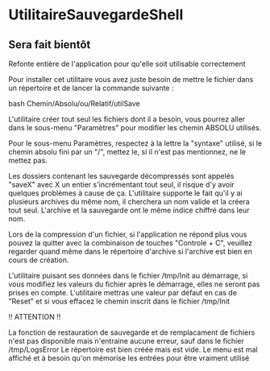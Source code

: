 # UtilitaireSauvegardeShell

## Sera fait bientôt 
  Refonte entière de l'application pour qu'elle soit utilisable correctement


Pour installer cet utilitaire vous avez juste besoin de mettre le fichier dans un répertoire et de lancer la commande suivante : 

bash Chemin/Absolu/ou/Relatif/utilSave

L'utilitaire créer tout seul les fichiers dont il a besoin, vous pourrez aller dans le sous-menu "Paramètres" pour modifier les chemin ABSOLU utilisés.

Pour le sous-menu Paramètres, respectez à la lettre la "syntaxe" utilisé, si le chemin absolu fini par un "/", mettez le, si il n'est pas mentionnez, ne le mettez pas.

Les dossiers contenant les sauvegarde décompressés sont appelés "saveX" avec X un entier s'incrémentant tout seul, il risque d'y avoir quelques problèmes à cause de ça.
L'utilitaire supporte le fait qu'il y ai plusieurs archives du même nom, il cherchera un nom valide et la créera tout seul.
L'archive et la sauvegarde ont le même indice chiffré dans leur nom.

Lors de la compression d'un fichier, si l'application ne répond plus vous pouvez la quitter avec la combinaison de touches "Controle + C", 
veuillez regarder quand même dans le répertoire d'archive si l'archive est bien en cours de création.

L'utilitaire puisant ses données dans le fichier /tmp/Init au démarrage, si vous modifiez les valeurs du fichier après le démarrage, elles ne seront pas prises en compte.
L'utilitaire mettras une valeur par défaut en cas de "Reset" et si vous effacez le chemin inscrit dans le fichier /tmp/Init


!! ATTENTION !! 

La fonction de restauration de sauvegarde et de remplacament de fichiers n'est pas disponible mais n'entraine aucune erreur, sauf dans le fichier /tmp/LogsError
Le répertoire est bien créée mais est vide.
Le menu est mal affiché et à besoin qu'on mémorise les entrées pour être vraiment utilisé
